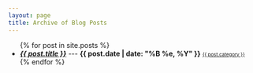 ```yaml
---
layout: page
title: Archive of Blog Posts
---
```


<section>
<ul>
  {% for post in site.posts %}
  <li>
  <i><a href="{{site.baseurl}}{{post.url}}"><strong>{{ post.title }}</strong></a></i> --- <strong>{{ post.date | date: "%B %e, %Y" }}</strong> <small><small><a class="category" href="{{site.baseurl}}/categories/{{ post.category | downcase }}.html">{{ post.category }}</a></small></small>
  </li>
  {% endfor %}
</ul>
</section>
